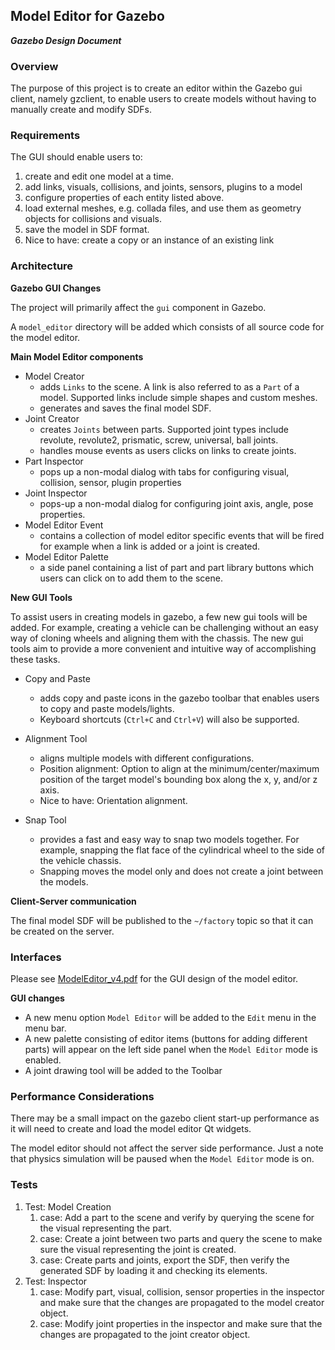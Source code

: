 ## Model Editor for Gazebo
***Gazebo Design Document***

### Overview

The purpose of this project is to create an editor within the Gazebo gui client,
namely gzclient, to enable users to create models without having to manually
create and modify SDFs.

### Requirements

The GUI should enable users to:

1. create and edit one model at a time.
1. add links, visuals, collisions, and joints, sensors, plugins to a model
1. configure properties of each entity listed above.
1. load external meshes, e.g. collada files, and use them as geometry objects
for collisions and visuals.
1. save the model in SDF format.
1. Nice to have: create a copy or an instance of an existing link

### Architecture

**Gazebo GUI Changes**

The project will primarily affect the `gui` component in Gazebo.

A `model_editor` directory will be added which consists of all source code
for the model editor.

**Main Model Editor components**

* Model Creator
    * adds `Links` to the scene. A link is also referred to as a `Part` of a
    model. Supported links include simple shapes and custom meshes.
    * generates and saves the final model SDF.
* Joint Creator
    * creates `Joints` between parts. Supported joint types include revolute,
    revolute2, prismatic, screw, universal, ball joints.
    * handles mouse events as users clicks on links to create joints.
* Part Inspector
    * pops up a non-modal dialog with tabs for configuring visual, collision,
  sensor, plugin properties
* Joint Inspector
    * pops-up a non-modal dialog for configuring joint axis, angle, pose
    properties.
* Model Editor Event
    * contains a collection of model editor specific events that will be fired
    for example when a link is added or a joint is created.
* Model Editor Palette
    * a side panel containing a list of part and part library buttons which users
    can click on to add them to the scene.

**New GUI Tools**

To assist users in creating models in gazebo, a few new gui tools will be added.
For example, creating a vehicle can be challenging without an easy way of
cloning wheels and aligning them with the chassis. The new gui tools aim to
provide a more convenient and intuitive way of accomplishing these tasks.

* Copy and Paste
    * adds copy and paste icons in the gazebo toolbar that enables users to
    copy and paste models/lights.
    * Keyboard shortcuts (`Ctrl+C` and `Ctrl+V`) will also be supported.

* Alignment Tool
    * aligns multiple models with different configurations.
    * Position alignment: Option to align at the minimum/center/maximum position
    of the target model's bounding box along the x, y, and/or z axis.
    * Nice to have: Orientation alignment.

* Snap Tool
    * provides a fast and easy way to snap two models together. For example,
    snapping the flat face of the cylindrical wheel to the side of the vehicle
    chassis.
    * Snapping moves the model only and does not create a joint between the
    models.

**Client-Server communication**

The final model SDF will be published to the `~/factory` topic so that it can be
created on the server.

### Interfaces

Please see [ModelEditor_v4.pdf](ModelEditor_v4.pdf) for the
GUI design of the model editor.

**GUI changes**

* A new menu option `Model Editor` will be added to the `Edit` menu in the
menu bar.
* A new palette consisting of editor items (buttons for adding different parts) will appear on the left side panel when the `Model Editor` mode is
enabled.
* A joint drawing tool will be added to the Toolbar

### Performance Considerations

There may be a small impact on the gazebo client start-up performance as it
will need to create and load the model editor Qt widgets.

The model editor should not affect the server side performance.
Just a note that physics simulation will be paused when the `Model Editor` mode
is on.

### Tests

1. Test: Model Creation
    1. case: Add a part to the scene and verify by querying the scene for the
    visual representing the part.
    1. case: Create a joint between two parts and query the scene to make sure
    the visual representing the joint is created.
    1. case: Create parts and joints, export the SDF, then verify the generated
    SDF by loading it and checking its elements.
1. Test: Inspector
    1. case: Modify part, visual, collision, sensor properties in the
    inspector and make sure that the changes are propagated to the
    model creator object.
    1. case: Modify joint properties in the inspector and make sure that the
    changes are propagated to the joint creator object.
